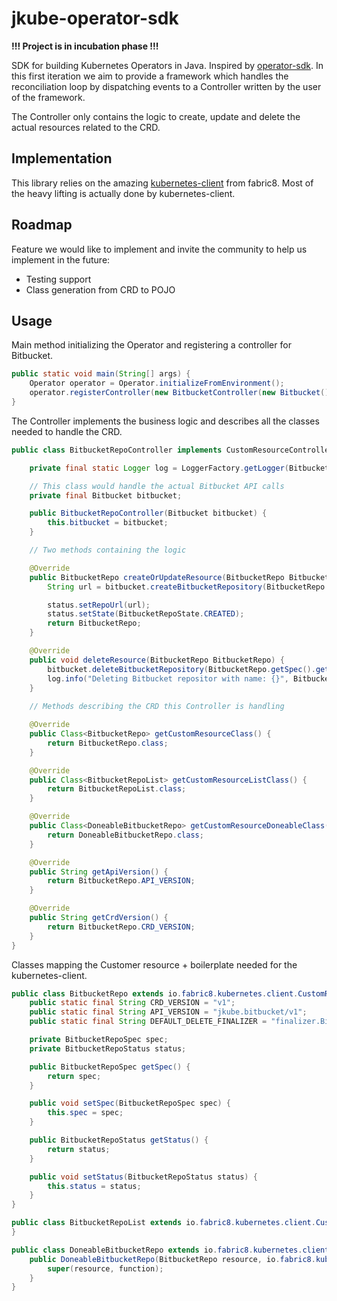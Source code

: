 # jkube-operator-sdk

**!!! Project is in incubation phase !!!**

SDK for building Kubernetes Operators in Java. Inspired by [operator-sdk](https://github.com/operator-framework/operator-sdk).
In this first iteration we aim to provide a framework which handles the reconciliation loop by dispatching events to
a Controller written by the user of the framework.

The Controller only contains the logic to create, update and delete the actual resources related to the CRD.

## Implementation

This library relies on the amazing [kubernetes-client]() from fabric8. Most of the heavy lifting is actually done by
kubernetes-client.

## Roadmap

Feature we would like to implement and invite the community to help us implement in the future:
* Testing support
* Class generation from CRD to POJO

## Usage

Main method initializing the Operator and registering a controller for Bitbucket.

```java
public static void main(String[] args) {
    Operator operator = Operator.initializeFromEnvironment();
    operator.registerController(new BitbucketController(new Bitbucket()));
}
```

The Controller implements the business logic and describes all the classes needed to handle the CRD.

```java
public class BitbucketRepoController implements CustomResourceController<BitbucketRepo, BitbucketRepoList, DoneableBitbucketRepo> {

    private final static Logger log = LoggerFactory.getLogger(BitbucketRepoService.class);

    // This class would handle the actual Bitbucket API calls
    private final Bitbucket bitbucket;

    public BitbucketRepoController(Bitbucket bitbucket) {
        this.bitbucket = bitbucket;
    }

    // Two methods containing the logic

    @Override
    public BitbucketRepo createOrUpdateResource(BitbucketRepo BitbucketRepo) {
        String url = bitbucket.createBitbucketRepository(BitbucketRepo.getSpec().getTeam(), BitbucketRepo.getSpec().getEnvironment());

        status.setRepoUrl(url);
        status.setState(BitbucketRepoState.CREATED);
        return BitbucketRepo;
    }

    @Override
    public void deleteResource(BitbucketRepo BitbucketRepo) {
        bitbucket.deleteBitbucketRepository(BitbucketRepo.getSpec().getTeam(), BitbucketRepo.getSpec().getEnvironment());
        log.info("Deleting Bitbucket repositor with name: {}", BitbucketRepo.getSpec().getTeam());
    }
    
    // Methods describing the CRD this Controller is handling

    @Override
    public Class<BitbucketRepo> getCustomResourceClass() {
        return BitbucketRepo.class;
    }

    @Override
    public Class<BitbucketRepoList> getCustomResourceListClass() {
        return BitbucketRepoList.class;
    }

    @Override
    public Class<DoneableBitbucketRepo> getCustomResourceDoneableClass() {
        return DoneableBitbucketRepo.class;
    }

    @Override
    public String getApiVersion() {
        return BitbucketRepo.API_VERSION;
    }

    @Override
    public String getCrdVersion() {
        return BitbucketRepo.CRD_VERSION;
    }
}

```

Classes mapping the Customer resource + boilerplate needed for the kubernetes-client.

```java
public class BitbucketRepo extends io.fabric8.kubernetes.client.CustomResource {
    public static final String CRD_VERSION = "v1";
    public static final String API_VERSION = "jkube.bitbucket/v1";
    public static final String DEFAULT_DELETE_FINALIZER = "finalizer.BitbucketRepo.jkube.bitbucket";

    private BitbucketRepoSpec spec;
    private BitbucketRepoStatus status;

    public BitbucketRepoSpec getSpec() {
        return spec;
    }

    public void setSpec(BitbucketRepoSpec spec) {
        this.spec = spec;
    }

    public BitbucketRepoStatus getStatus() {
        return status;
    }

    public void setStatus(BitbucketRepoStatus status) {
        this.status = status;
    }
}

public class BitbucketRepoList extends io.fabric8.kubernetes.client.CustomResourceList<BitbucketRepo> {
}

public class DoneableBitbucketRepo extends io.fabric8.kubernetes.client.CustomResourceDoneable<BitbucketRepo> {
    public DoneableBitbucketRepo(BitbucketRepo resource, io.fabric8.kubernetes.api.builder.Function function) {
        super(resource, function);
    }
}
```
